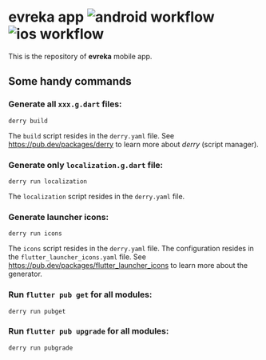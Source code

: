 # evreka app ![android workflow](https://github.com/ugurcany/evreka-app/workflows/android%20workflow/badge.svg) ![ios workflow](https://github.com/ugurcany/evreka-app/workflows/ios%20workflow/badge.svg)

This is the repository of **evreka** mobile app.


## Some handy commands

### Generate all `xxx.g.dart` files:

```shell
derry build
```

The `build` script resides in the `derry.yaml` file. See https://pub.dev/packages/derry to learn more about _derry_ (script manager).


### Generate only `localization.g.dart` file:

```shell
derry run localization
```

The `localization` script resides in the `derry.yaml` file.


### Generate launcher icons:

```shell
derry run icons
```

The `icons` script resides in the `derry.yaml` file. The configuration resides in the `flutter_launcher_icons.yaml` file. See https://pub.dev/packages/flutter_launcher_icons to learn more about the generator.


### Run `flutter pub get` for all modules:

```shell
derry run pubget
```


### Run `flutter pub upgrade` for all modules:

```shell
derry run pubgrade
```

